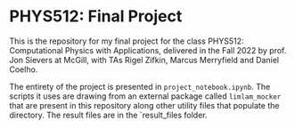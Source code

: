 # PHYS512: Final Project

This is the repository for my final project for the class PHYS512: Computational Physics with Applications, delivered in the Fall 2022 by prof. Jon Sievers at McGill, with TAs Rigel Zifkin, Marcus Merryfield and Daniel Coelho.

The entirety of the project is presented in `project_notebook.ipynb`. The scripts it uses are drawing from an external package called `limlam_mocker` that are present in this repository along other utility files that populate the directory. The result files are in the `result_files folder.
